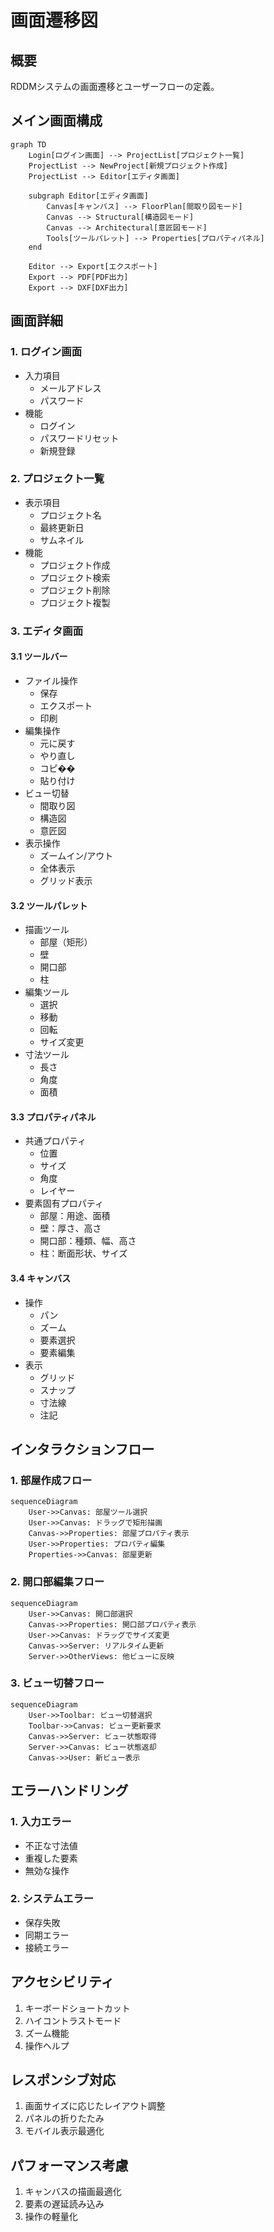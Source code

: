 # 画面遷移図

## 概要
RDDMシステムの画面遷移とユーザーフローの定義。

## メイン画面構成

```mermaid
graph TD
    Login[ログイン画面] --> ProjectList[プロジェクト一覧]
    ProjectList --> NewProject[新規プロジェクト作成]
    ProjectList --> Editor[エディタ画面]
    
    subgraph Editor[エディタ画面]
        Canvas[キャンバス] --> FloorPlan[間取り図モード]
        Canvas --> Structural[構造図モード]
        Canvas --> Architectural[意匠図モード]
        Tools[ツールパレット] --> Properties[プロパティパネル]
    end
    
    Editor --> Export[エクスポート]
    Export --> PDF[PDF出力]
    Export --> DXF[DXF出力]
```

## 画面詳細

### 1. ログイン画面
- 入力項目
  - メールアドレス
  - パスワード
- 機能
  - ログイン
  - パスワードリセット
  - 新規登録

### 2. プロジェクト一覧
- 表示項目
  - プロジェクト名
  - 最終更新日
  - サムネイル
- 機能
  - プロジェクト作成
  - プロジェクト検索
  - プロジェクト削除
  - プロジェクト複製

### 3. エディタ画面

#### 3.1 ツールバー
- ファイル操作
  - 保存
  - エクスポート
  - 印刷
- 編集操作
  - 元に戻す
  - やり直し
  - コピ��
  - 貼り付け
- ビュー切替
  - 間取り図
  - 構造図
  - 意匠図
- 表示操作
  - ズームイン/アウト
  - 全体表示
  - グリッド表示

#### 3.2 ツールパレット
- 描画ツール
  - 部屋（矩形）
  - 壁
  - 開口部
  - 柱
- 編集ツール
  - 選択
  - 移動
  - 回転
  - サイズ変更
- 寸法ツール
  - 長さ
  - 角度
  - 面積

#### 3.3 プロパティパネル
- 共通プロパティ
  - 位置
  - サイズ
  - 角度
  - レイヤー
- 要素固有プロパティ
  - 部屋：用途、面積
  - 壁：厚さ、高さ
  - 開口部：種類、幅、高さ
  - 柱：断面形状、サイズ

#### 3.4 キャンバス
- 操作
  - パン
  - ズーム
  - 要素選択
  - 要素編集
- 表示
  - グリッド
  - スナップ
  - 寸法線
  - 注記

## インタラクションフロー

### 1. 部屋作成フロー
```mermaid
sequenceDiagram
    User->>Canvas: 部屋ツール選択
    User->>Canvas: ドラッグで矩形描画
    Canvas->>Properties: 部屋プロパティ表示
    User->>Properties: プロパティ編集
    Properties->>Canvas: 部屋更新
```

### 2. 開口部編集フロー
```mermaid
sequenceDiagram
    User->>Canvas: 開口部選択
    Canvas->>Properties: 開口部プロパティ表示
    User->>Canvas: ドラッグでサイズ変更
    Canvas->>Server: リアルタイム更新
    Server->>OtherViews: 他ビューに反映
```

### 3. ビュー切替フロー
```mermaid
sequenceDiagram
    User->>Toolbar: ビュー切替選択
    Toolbar->>Canvas: ビュー更新要求
    Canvas->>Server: ビュー状態取得
    Server->>Canvas: ビュー状態返却
    Canvas->>User: 新ビュー表示
```

## エラーハンドリング

### 1. 入力エラー
- 不正な寸法値
- 重複した要素
- 無効な操作

### 2. システムエラー
- 保存失敗
- 同期エラー
- 接続エラー

## アクセシビリティ
1. キーボードショートカット
2. ハイコントラストモード
3. ズーム機能
4. 操作ヘルプ

## レスポンシブ対応
1. 画面サイズに応じたレイアウト調整
2. パネルの折りたたみ
3. モバイル表示最適化

## パフォーマンス考慮
1. キャンバスの描画最適化
2. 要素の遅延読み込み
3. 操作の軽量化
``` 